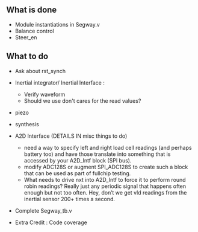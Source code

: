 What is done
------------
* Module instantiations in Segway.v
* Balance control
* Steer_en


What to do
------------
* Ask about rst_synch
* Inertial integrator/ Inertial Interface : 
	* Verify waveform
	* Should we use don't cares for the read values?
* piezo
* synthesis
* A2D Interface (DETAILS IN misc things to do)
	* need a way to specify left and right load cell readings (and perhaps battery too) and have those translate into something that is accessed by your A2D_Intf block (SPI bus).
	* modify ADC128S or augment SPI_ADC128S to create such a block that can be used as part of fullchip testing.
	* What needs to drive nxt into A2D_Intf to force it to perform round robin readings? Really just any
periodic signal that happens often enough but not too often. Hey, don’t we get vld readings from the
inertial sensor 200+ times a second.

* Complete Segway_tb.v	

* Extra Credit : Code coverage
